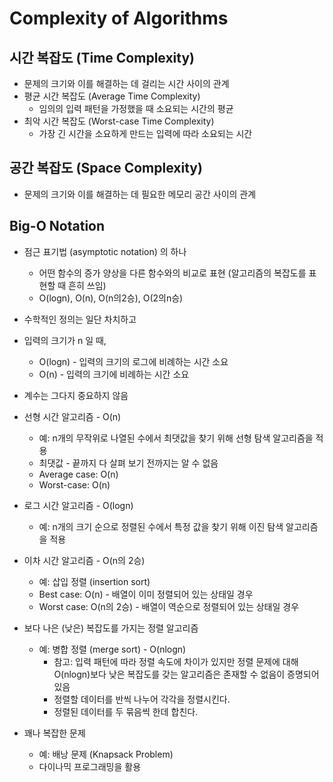 # Complexity of Algorithms

## 시간 복잡도 (Time Complexity)

- 문제의 크기와 이를 해결하는 데 걸리는 시간 사이의 관계
- 평균 시간 복잡도 (Average Time Complexity)
  - 임의의 입력 패턴을 가정했을 때 소요되는 시간의 평균
- 최악 시간 복잡도 (Worst-case Time Complexity)
  - 가장 긴 시간을 소요하게 만드는 입력에 따라 소요되는 시간

## 공간 복잡도 (Space Complexity)

- 문제의 크기와 이를 해결하는 데 필요한 메모리 공간 사이의 관계

## Big-O Notation

- 점근 표기법 (asymptotic notation) 의 하나
  - 어떤 함수의 증가 양상을 다른 함수와의 비교로 표현
    (알고리즘의 복잡도를 표현할 때 흔히 쓰임)
  - O(logn), O(n), O(n의2승), O(2의n승)
- 수학적인 정의는 일단 차치하고
- 입력의 크기가 n 일 때,
  - O(logn) - 입력의 크기의 로그에 비례하는 시간 소요
  - O(n) - 입력의 크기에 비례하는 시간 소요
- 계수는 그다지 중요하지 않음

- 선형 시간 알고리즘 - O(n)

  - 예: n개의 무작위로 나열된 수에서 최댓값을 찾기 위해 선형 탐색 알고리즘을 적용
  - 최댓값 - 끝까지 다 살펴 보기 전까지는 알 수 없음
  - Average case: O(n)
  - Worst-case: O(n)

- 로그 시간 알고리즘 - O(logn)

  - 예: n개의 크기 순으로 정렬된 수에서 특정 값을 찾기 위해 이진 탐색 알고리즘을 적용

- 이차 시간 알고리즘 - O(n의 2승)

  - 예: 삽입 정렬 (insertion sort)
  - Best case: O(n) - 배열이 이미 정렬되어 있는 상태일 경우
  - Worst case: O(n의 2승) - 배열이 역순으로 정렬되어 있는 상태일 경우

- 보다 나은 (낮은) 복잡도를 가지는 정렬 알고리즘

  - 예: 병합 정렬 (merge sort) - O(nlogn)
    - 참고: 입력 패턴에 따라 정렬 속도에 차이가 있지만 정렬 문제에 대해 O(nlogn)보다 낮은 복잡도를 갖는 알고리즘은 존재할 수 없음이 증명되어 있음
    - 정렬할 데이터를 반씩 나누어 각각을 정렬시킨다.
    - 정렬된 데이터를 두 묶음씩 한데 합친다.

- 꽤나 복잡한 문제
  - 예: 배낭 문제 (Knapsack Problem)
  - 다이나믹 프로그래밍을 활용
